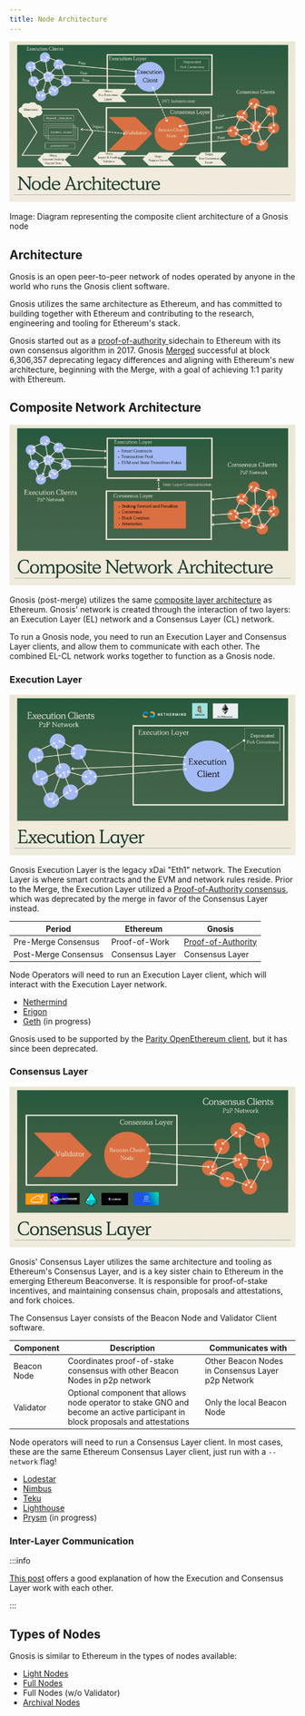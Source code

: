 ```yaml
---
title: Node Architecture
---
```


![](../../static/img/node/node-architecture.png)

Image: Diagram representing the composite client architecture of a Gnosis node

## Architecture

Gnosis is an open peer-to-peer network of nodes operated by anyone in the world who runs the Gnosis client software.

Gnosis utilizes the same architecture as Ethereum, and has committed to building together with Ethereum and contributing to the research, engineering and tooling for Ethereum's stack.

Gnosis started out as a [proof-of-authority ](../concepts/specs/consensus/aura.md) sidechain to Ethereum with its own consensus algorithm in 2017. Gnosis [Merged](/updates/2022/12/10/merge) successful at block 6,306,357 deprecating legacy differences and aligning with Ethereum's new architecture, beginning with the Merge, with a goal of achieving 1:1 parity with Ethereum.

## Composite Network Architecture

![](../../static/img/node/composite-networks.png)

Gnosis (post-merge) utilizes the same [composite layer architecture](https://hackmd.io/@n0ble/the-merge-terminology) as Ethereum. Gnosis' network is created through the interaction of two layers: an Execution Layer (EL) network and a Consensus Layer (CL) network.

To run a Gnosis node, you need to run an Execution Layer and Consensus Layer clients, and allow them to communicate with each other. The combined EL-CL network works together to function as a Gnosis node.

### Execution Layer

![](../../static/img/node/execution-layer-architecture.png)

Gnosis Execution Layer is the legacy xDai "Eth1" network. The Execution Layer is where smart contracts and the EVM and network rules reside. Prior to the Merge, the Execution Layer utilized a [Proof-of-Authority consensus](../concepts/specs/consensus/aura.md), which was deprecated by the merge in favor of the Consensus Layer instead.

| Period               | Ethereum        | Gnosis                                              |
| -------------------- | --------------- | --------------------------------------------------- |
| Pre-Merge Consensus  | Proof-of-Work   | [Proof-of-Authority](../concepts/specs/consensus/aura.md) |
| Post-Merge Consensus | Consensus Layer | Consensus Layer                                     |

Node Operators will need to run an Execution Layer client, which will interact with the Execution Layer network.

- [Nethermind](./manual/execution/nethermind.md)
- [Erigon](./manual/execution/erigon.md)
- [Geth](./manual/execution/geth.md) (in progress)

Gnosis used to be supported by the [Parity OpenEthereum client](./manual/execution/openethereum.md), but it has since been deprecated.

### Consensus Layer

![](../../static/img/node/consensus-layer-architecture.png)

Gnosis' Consensus Layer utilizes the same architecture and tooling as Ethereum's Consensus Layer, and is a key sister chain to Ethereum in the emerging Ethereum Beaconverse. It is responsible for proof-of-stake incentives, and maintaining consensus chain, proposals and attestations, and fork choices.

The Consensus Layer consists of the Beacon Node and Validator Client software.

| Component   | Description                                                                                                                        | Communicates with                                 |
| ----------- | ---------------------------------------------------------------------------------------------------------------------------------- | ------------------------------------------------- |
| Beacon Node | Coordinates proof-of-stake consensus with other Beacon Nodes in p2p network                                                        | Other Beacon Nodes in Consensus Layer p2p Network |
| Validator   | Optional component that allows node operator to stake GNO and become an active participant in block proposals and attestations | Only the local Beacon Node                        |


Node operators will need to run a Consensus Layer client. In most cases, these are the same Ethereum Consensus Layer client, just run with a `--network` flag!

- [Lodestar](./manual/beacon/lodestar.md)
- [Nimbus](./manual/beacon/nimbus.md)
- [Teku](./manual/beacon/teku.md)
- [Lighthouse](./manual/beacon/lighthouse.md)
- [Prysm](./manual/beacon/prysm.md) (in progress)

### Inter-Layer Communication

:::info

[This post](https://hackmd.io/@n0ble/ethereum_consensus_upgrade_mainnet_perspective) offers a good explanation of how the Execution and Consensus Layer work with each other.

:::

## Types of Nodes

Gnosis is similar to Ethereum in the types of nodes available:

- [Light Nodes](https://ethereum.org/en/developers/docs/nodes-and-clients/#light-node)
- [Full Nodes](https://ethereum.org/en/developers/docs/nodes-and-clients/#full-node)
- Full Nodes (w/o Validator)
- [Archival Nodes](https://ethereum.org/en/developers/docs/nodes-and-clients/#archive-node)
